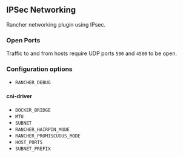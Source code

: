 ## IPSec Networking

Rancher networking plugin using IPsec.

### Open Ports

Traffic to and from hosts require UDP ports `500` and `4500` to be open.

### Configuration options
* `RANCHER_DEBUG`

#### cni-driver

* `DOCKER_BRIDGE`
* `MTU`
* `SUBNET`
* `RANCHER_HAIRPIN_MODE`
* `RANCHER_PROMISCUOUS_MODE`
* `HOST_PORTS`
* `SUBNET_PREFIX`
